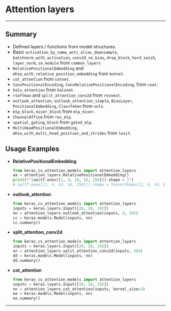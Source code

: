# Attention layers
***

## Summary
  - Defined layers / functions from model structures.
  - Basic `activation_by_name`, `anti_alias_downsample`, `batchnorm_with_activation`, `conv2d_no_bias`, `drop_block`, `hard_swish`, `layer_norm`, `se_module` from `common_layers`
  - `RelativePositionalEmbedding` and `mhsa_with_relative_position_embedding` from `botnet`.
  - `cot_attention` from `cotnet`.
  - `ConvPositionalEncoding`, `ConvRelativePositionalEncoding`, from `coat`.
  - `halo_attention` from `halonet`.
  - `rsoftmax` and `split_attention_conv2d` from `resnest`.
  - `outlook_attention`, `outlook_attention_simple`, `BiasLayer`, `PositionalEmbedding`, `ClassToken` from `volo`.
  - `mlp_block`, `mixer_block` from `mlp_mixer`.
  - `ChannelAffine` from `res_mlp`.
  - `spatial_gating_block` from `gated_mlp`.
  - `MultiHeadPositionalEmbedding`, `mhsa_with_multi_head_position_and_strides` from `levit`.
## Usage Examples
  - **RelativePositionalEmbedding**
    ```py
    from keras_cv_attention_models import attention_layers
    aa = attention_layers.RelativePositionalEmbedding()
    print(f"{aa(tf.ones([1, 4, 14, 16, 256])).shape = }")
    # aa(tf.ones([1, 4, 14, 16, 256])).shape = TensorShape([1, 4, 14, 16, 14, 16])
    ```
  - **outlook_attention**
    ```py
    from keras_cv_attention_models import attention_layers
    inputs = keras.layers.Input([28, 28, 192])
    nn = attention_layers.outlook_attention(inputs, 4, 192)
    cc = keras.models.Model(inputs, nn)
    cc.summary()
    ```
  - **split_attention_conv2d**
    ```py
    from keras_cv_attention_models import attention_layers
    inputs = keras.layers.Input([28, 28, 192])
    nn = attention_layers.split_attention_conv2d(inputs, 384)
    dd = keras.models.Model(inputs, nn)
    dd.summary()
    ```
  - **cot_attention**
    ```py
    from keras_cv_attention_models import attention_layers
    inputs = keras.layers.Input([28, 28, 192])
    nn = attention_layers.cot_attention(inputs, kernel_size=3)
    ee = keras.models.Model(inputs, nn)
    ee.summary()
    ```
***
